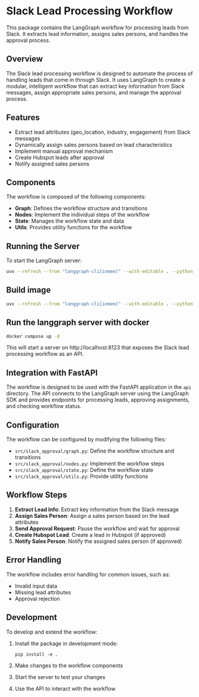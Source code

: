 # Slack Lead Processing Workflow

This package contains the LangGraph workflow for processing leads from Slack. It extracts lead information, assigns sales persons, and handles the approval process.

## Overview

The Slack lead processing workflow is designed to automate the process of handling leads that come in through Slack. It uses LangGraph to create a modular, intelligent workflow that can extract key information from Slack messages, assign appropriate sales persons, and manage the approval process.

## Features

- Extract lead attributes (geo_location, industry, engagement) from Slack messages
- Dynamically assign sales persons based on lead characteristics
- Implement manual approval mechanism
- Create Hubspot leads after approval
- Notify assigned sales persons

## Components

The workflow is composed of the following components:

- **Graph**: Defines the workflow structure and transitions
- **Nodes**: Implement the individual steps of the workflow
- **State**: Manages the workflow state and data
- **Utils**: Provides utility functions for the workflow

## Running the Server

To start the LangGraph server:

```bash
uvx --refresh --from "langgraph-cli[inmem]" --with-editable . --python 3.11 langgraph dev
```

## Build image

```bash
uvx --refresh --from "langgraph-cli[inmem]" --with-editable . --python 3.11 langgraph build -t chan4lk/langgraph-workflows
```

## Run the langgraph server with docker

```bash
docker compose up -d
```

This will start a server on http://localhost:8123 that exposes the Slack lead processing workflow as an API.

## Integration with FastAPI

The workflow is designed to be used with the FastAPI application in the `api` directory. The API connects to the LangGraph server using the LangGraph SDK and provides endpoints for processing leads, approving assignments, and checking workflow status.


## Configuration

The workflow can be configured by modifying the following files:

- `src/slack_approval/graph.py`: Define the workflow structure and transitions
- `src/slack_approval/nodes.py`: Implement the workflow steps
- `src/slack_approval/state.py`: Define the workflow state
- `src/slack_approval/utils.py`: Provide utility functions

## Workflow Steps

1. **Extract Lead Info**: Extract key information from the Slack message
2. **Assign Sales Person**: Assign a sales person based on the lead attributes
3. **Send Approval Request**: Pause the workflow and wait for approval
4. **Create Hubspot Lead**: Create a lead in Hubspot (if approved)
5. **Notify Sales Person**: Notify the assigned sales person (if approved)

## Error Handling

The workflow includes error handling for common issues, such as:

- Invalid input data
- Missing lead attributes
- Approval rejection

## Development

To develop and extend the workflow:

1. Install the package in development mode:
   ```
   pip install -e .
   ```

2. Make changes to the workflow components
3. Start the server to test your changes
4. Use the API to interact with the workflow